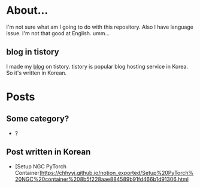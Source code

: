 # About...
I'm not sure what am I going to do with this repository. Also I have language issue. I'm not that good at English. umm...  
## blog in tistory
I made my [blog](chhyyi.tistory.com) on tistory. tistory is popular blog hosting service in Korea. So it's written in Korean.
# Posts
## Some category?
- ?
## Post written in Korean
- [Setup NGC PyTorch Container]https://chhyyi.github.io/notion_exported/Setup%20PyTorch%20NGC%20container%208b5f228aae884589b91fd466b1d91306.html
